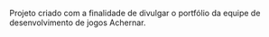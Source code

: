 Projeto criado com a finalidade de divulgar o portfólio da equipe de desenvolvimento de jogos Achernar.